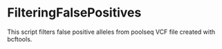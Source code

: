 # FilteringFalsePositives
This script filters false positive alleles from poolseq VCF file created with bcftools.
